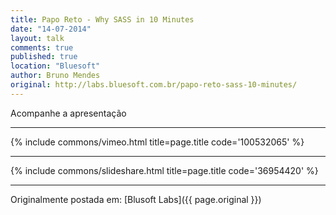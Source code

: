 ```yaml
---
title: Papo Reto - Why SASS in 10 Minutes
date: "14-07-2014"
layout: talk
comments: true
published: true
location: "Bluesoft"
author: Bruno Mendes
original: http://labs.bluesoft.com.br/papo-reto-sass-10-minutes/
---
```


Acompanhe a apresentação

---------------------------------------

{% include commons/vimeo.html title=page.title code='100532065' %}

---------------------------------------

{% include commons/slideshare.html title=page.title code='36954420' %}

---------------------------------------

Originalmente postada em: [Blusoft Labs]({{ page.original }})